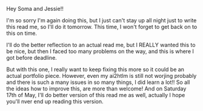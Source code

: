 Hey Soma and Jessie!!

I'm so sorry I'm again doing this, but I just can't stay up all night just to write this read me, so I'll do it tomorrow. This time, I won't forget to get back on to this on time.

I'll do the better reflection to an actual read me, but I REALLY wanted this to be nice, but then I faced too many problems on the way, and this is where I got before deadline.

But with this one, I really want to keep fixing this more so it could be an actual portfolio piece. However, even my ai2htlm is still not worjing probably and there is such a many issues in so many things, I did learn a lot!!
So all the ideas how to improve this, are more than welcome! And on Saturday 17th of May, I'll do better version of this read me as well, actually I hope you'll nver end up reading this version.
